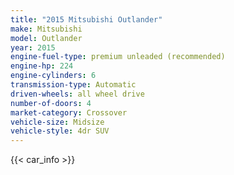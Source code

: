 ```yaml
---
title: "2015 Mitsubishi Outlander"
make: Mitsubishi
model: Outlander
year: 2015
engine-fuel-type: premium unleaded (recommended)
engine-hp: 224
engine-cylinders: 6
transmission-type: Automatic
driven-wheels: all wheel drive
number-of-doors: 4
market-category: Crossover
vehicle-size: Midsize
vehicle-style: 4dr SUV
---
```


{{< car_info >}}

